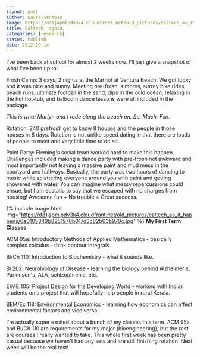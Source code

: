 ```yaml
---
layout: post
author: Laura Santoso
image: https://d31japmlpdv3k4.cloudfront.net/old_pictures/caltech_as_it_happens/6a0105349b8251970b017c32545cfe970b.jpg
title: Caltech, again. 
categories: [research]
status: Publish
date: 2012-10-14
---
```



I've been back at school for almost 2 weeks now. I'll just give a snapshot of what I've been up to:

Frosh Camp: 3 days, 2 nights at the Marriot at Ventura Beach. We got lucky and it was nice and sunny. Meeting pre-frosh, s'mores, surrey bike rides, beach runs, ultimate football in the sand, dips in the cold ocean, relaxing in the hot hot-tub, and ballroom dance lessons were all included in the package.

*This is what Marlyn and I rode along the beach on. So. Much. Fun.*

Rotation: 240 prefrosh get to know 8 houses and the people in those houses in 8 days. Rotation is not unlike speed dating in that there are loads of people to meet and very little time to do so.

Paint Party: Fleming's social team worked hard to make this happen. Challenges included making a dance party with pre-frosh not awkward and most importantly not leaving a massive paint and mud mess in the courtyard and hallways. Basically, the party was two hours of dancing to music while splattering everyone around you with paint and getting showered with water. You can imagine what messy repercussions could ensue, but I am ecstatic to say that we escaped with no charges from housing! Awesome fun + No trouble = Great success.


{% include image.html img="https://d31japmlpdv3k4.cloudfront.net/old_pictures/caltech_as_it_happens/6a0105349b8251970b017d3c82b63b970c.jpg" %}
**My First Term Classes**

ACM 95a: Introductory Methods of Applied Mathematics - basically complex calculus - think contour integrals.

Bi/Ch 110: Introduction to Biochemistry - what it sounds like.

Bi 202: Neurobiology of Disease - learning the biology behind Alzheimer's, Parkinson's, ALA, schizophrenia, etc. 

E/ME 105: Project Design for the Developing World - working with Indian students on a project that will hopefully help people in rural Kerala.

BEM/Ec 118: Environmental Economics - learning how economics can affect environmental factors and vice versa.

I'm actually super excited about a bunch of my classes this term. ACM 95a and Bi/Ch 110 are requirements for my major (bioengineering), but the rest are courses I really wanted to take. This whole first week has been pretty casual because we haven't had any sets and are still finishing rotation. Next week will be the real test!

